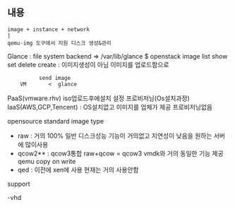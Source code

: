## 내용
    image + instance + network
    |
    qemu-img 도구에서 지원 디스크 생성&관리


Glance : file system backend => /var/lib/glance
  $ openstack image list
                    show
                    set
                    delete
                    create : 이미지생성이 아님 이미지를 업로드함으로
                    
              send image
        VM       <  glance
                    
PaaS(vmware.rhv)  iso업로드후에설치 설정 프로비저닝(Os설치과정)
IaaS(AWS,GCP,Tencent) : OS설치없고 이미지를 업체가 제공 프로비저닝없음
                   
opensource standard image type

- raw : 거의 100% 일반 디스크성능 기능이 거의없고 지연성이 낮음을 원하는 서버에 많이사용
- qcow2** : qcow3통합  raw+qcow = qcow3  vmdk와 거의 동일한 기능 제공 qemu copy on write
- qed : 이전에 xen에 사용 현재는 거의 사용안함

support

-vhd 
